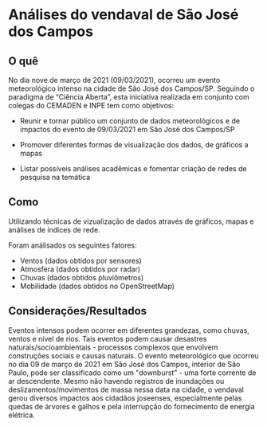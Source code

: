 # Análises do vendaval de São José dos Campos

## O quê
No dia nove de março de 2021 (09/03/2021), ocorreu um evento meteorológico intenso na cidade de São José dos Campos/SP. Seguindo o paradigma de “Ciência Aberta”, esta iniciativa realizada em conjunto com colegas do CEMADEN e INPE tem como objetivos:

* Reunir e tornar público um conjunto de dados meteorológicos e de impactos do evento de 09/03/2021 em São José dos Campos/SP

* Promover diferentes formas de visualização dos dados, de gráficos a mapas

* Listar possíveis análises acadêmicas e fomentar criação de redes de pesquisa na temática



## Como
Utilizando técnicas de vizualização de dados através de gráficos, mapas e análises de índices de rede.

Foram análisados os seguintes fatores: 

* Ventos (dados obtidos por sensores)
* Atmosfera (dados obtidos por radar)
* Chuvas (dados obtidos pluviômetros)
* Mobilidade (dados obtidos no OpenStreetMap)

## Considerações/Resultados

Eventos intensos podem ocorrer em diferentes grandezas, como chuvas, ventos e nível de rios. Tais eventos podem causar desastres naturais/socioambientais - processos complexos que envolvem construções sociais e causas naturais. O evento meteorológico que ocorreu no dia 09 de março de 2021 em São José dos Campos, interior de São Paulo, pode ser classificado como um "downburst" - uma forte corrente de ar descendente. Mesmo não havendo registros de inundações ou deslizamentos/movimentos de massa nessa data na cidade, o vendaval gerou diversos impactos aos cidadãos joseenses, especialmente pelas quedas de árvores e galhos e pela interrupção do fornecimento de energia elétrica.

